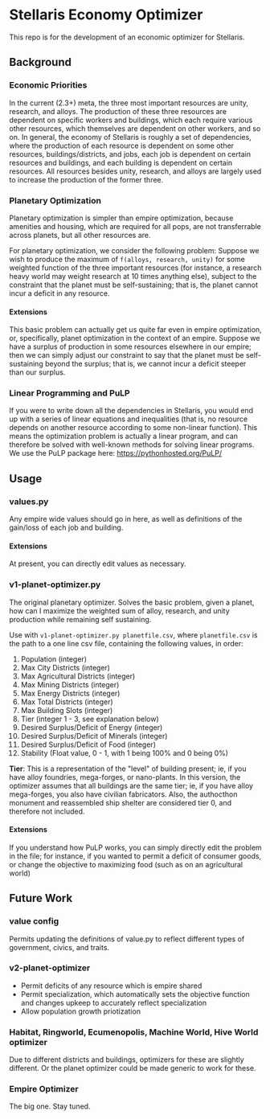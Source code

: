 # Stellaris Economy Optimizer

This repo is for the development of an economic optimizer for Stellaris.

## Background

### Economic Priorities

In the current (2.3+) meta, the three most important resources are unity, research, and alloys.
The production of these three resources are dependent on specific workers and buildings, which each require various other resources, which themselves are dependent on other workers, and so on.
In general, the economy of Stellaris is roughly a set of dependencies, where the production of each resource is dependent on some other resources, buildings/districts, and jobs, each job is dependent on certain resources and buildings, and each building is dependent on certain resources.
All resources besides unity, research, and alloys are largely used to increase the production of the former three.

### Planetary Optimization

Planetary optimization is simpler than empire optimization, because amenities and housing, which are required for all pops, are not transferrable across planets, but all other resources are. 

For planetary optimization, we consider the following problem: Suppose we wish to produce the maximum of `f(alloys, research, unity)` for some weighted function of the three important resources (for instance, a research heavy world may weight research at 10 times anything else), subject to the constraint that the planet must be self-sustaining; that is, the planet cannot incur a deficit in any resource.

#### Extensions

This basic problem can actually get us quite far even in empire optimization, or, specifically, planet optimization in the context of an empire. Suppose we have a surplus of production in some resources elsewhere in our empire; then we can simply adjust our constraint to say that the planet must be self-sustaining beyond the surplus; that is, we cannot incur a deficit steeper than our surplus.

### Linear Programming and PuLP

If you were to write down all the dependencies in Stellaris, you would end up with a series of linear equations and inequalities (that is, no resource depends on another resource according to some non-linear function). This means the optimization problem is actually a linear program, and can therefore be solved with well-known methods for solving linear programs. We use the PuLP package here: https://pythonhosted.org/PuLP/

## Usage

### values.py

Any empire wide values should go in here, as well as definitions of the gain/loss of each job and building.

#### Extensions

At present, you can directly edit values as necessary.

### v1-planet-optimizer.py

The original planetary optimizer. Solves the basic problem, given a planet, how can I maximize the weighted sum of alloy, research, and unity production while remaining self sustaining. 

Use with `v1-planet-optimizer.py planetfile.csv`, where `planetfile.csv` is the path to a one line csv file, containing the following values, in order:

1. Population (integer)
2. Max City Districts (integer)
3. Max Agricultural Districts (integer)
4. Max Mining Districts (integer)
5. Max Energy Districts (integer)
6. Max Total Districts (integer)
7. Max Building Slots (integer)
8. Tier (integer 1 - 3, see explanation below)
9. Desired Surplus/Deficit of Energy (integer)
10. Desired Surplus/Deficit of Minerals (integer)
11. Desired Surplus/Deficit of Food (integer)
12. Stability (Float value, 0 - 1, with 1 being 100% and 0 being 0%)

**Tier**: This is a representation of the "level" of building present; ie, if you have alloy foundries, mega-forges, or nano-plants. In this version, the optimizer assumes that all buildings are the same tier; ie, if you have alloy mega-forges, you also have civilian fabricators. Also, the authocthon monument and reassembled ship shelter are considered tier 0, and therefore not included.

#### Extensions

If you understand how PuLP works, you can simply directly edit the problem in the file; for instance, if you wanted to permit a deficit of consumer goods, or change the objective to maximizing food (such as on an agricultural world)

## Future Work

### value config

Permits updating the definitions of value.py to reflect different types of government, civics, and traits.

### v2-planet-optimizer

* Permit deficits of any resource which is empire shared
* Permit specialization, which automatically sets the objective function and changes upkeep to accurately reflect specialization
* Allow population growth priotization

### Habitat, Ringworld, Ecumenopolis, Machine World, Hive World optimizer

Due to different districts and buildings, optimizers for these are slightly different. Or the planet optimizer could be made generic to work for these.

### Empire Optimizer

The big one. Stay tuned.
